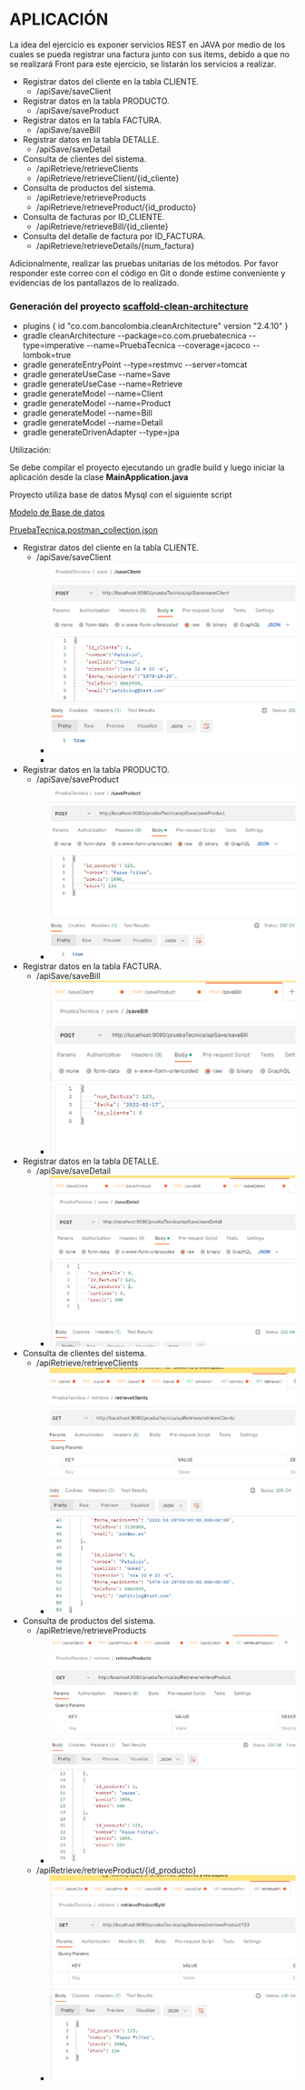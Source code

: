 # APLICACIÓN

La idea del ejercicio es exponer servicios REST en JAVA por medio de los cuales se pueda registrar una factura junto con
sus ítems, debido a que no se realizará Front para este ejercicio, se listarán los servicios a realizar.

* Registrar datos del cliente en la tabla CLIENTE.
    * /apiSave/saveClient
* Registrar datos en la tabla PRODUCTO.
    * /apiSave/saveProduct
* Registrar datos en la tabla FACTURA.
    * /apiSave/saveBill
* Registrar datos en la tabla DETALLE.
    * /apiSave/saveDetail
* Consulta de clientes del sistema.
    * /apiRetrieve/retrieveClients
    * /apiRetrieve/retrieveClient/{id_cliente}
* Consulta de productos del sistema.
    * /apiRetrieve/retrieveProducts
    * /apiRetrieve/retrieveProduct/{id_producto}
* Consulta de facturas por ID_CLIENTE.
    * /apiRetrieve/retrieveBill/{id_cliente}
* Consulta del detalle de factura por ID_FACTURA.
    * /apiRetrieve/retrieveDetails/{num_factura}

Adicionalmente, realizar las pruebas unitarias de los métodos.
Por favor responder este correo con el código en Git o donde estime conveniente y evidencias de los pantallazos de lo
realizado.

### Generación del proyecto [scaffold-clean-architecture](https://github.com/bancolombia/scaffold-clean-architecture/)
- plugins {
  id "co.com.bancolombia.cleanArchitecture" version "2.4.10"
  }
- gradle cleanArchitecture --package=co.com.pruebatecnica --type=imperative --name=PruebaTecnica --coverage=jacoco --lombok=true
- gradle generateEntryPoint --type=restmvc --server=tomcat
- gradle generateUseCase --name=Save
- gradle generateUseCase --name=Retrieve
- gradle generateModel --name=Client
- gradle generateModel --name=Product
- gradle generateModel --name=Bill
- gradle generateModel --name=Detail
- gradle generateDrivenAdapter --type=jpa


Utilización:

Se debe compilar el proyecto ejecutando un gradle build y luego iniciar la 
aplicación desde la clase **MainApplication.java**

Proyecto utiliza base de datos Mysql con el siguiente script

[Modelo de Base de datos ](deployment%2FCREATE%20TABLE%20CLIENTE.sql)


[PruebaTecnica.postman_collection.json](deployment%2Fevidencias%2FPruebaTecnica.postman_collection.json)

* Registrar datos del cliente en la tabla CLIENTE.
  * /apiSave/saveClient
    * ![saveClient](deployment%2Fevidencias%2FsaveClient.png)
    * 
* Registrar datos en la tabla PRODUCTO.
  * /apiSave/saveProduct
    * ![SaveProduct](deployment%2Fevidencias%2FSaveProduct.png)
* Registrar datos en la tabla FACTURA.
  * /apiSave/saveBill
    * ![saveBill](deployment%2Fevidencias%2FsaveBill.png)
* Registrar datos en la tabla DETALLE.
  * /apiSave/saveDetail
    * ![saveDetail](deployment%2Fevidencias%2FsaveDetail.png)
* Consulta de clientes del sistema.
  * /apiRetrieve/retrieveClients
    * ![RetrieveClients.png](deployment%2Fevidencias%2FRetrieveClients.png)
* Consulta de productos del sistema.
  * /apiRetrieve/retrieveProducts
    * ![RetrieveProducts](deployment%2Fevidencias%2FRetrieveProducts.png)
  * /apiRetrieve/retrieveProduct/{id_producto}
    * ![RetrieveProductsID](deployment%2Fevidencias%2FRetrieveProductsID.png)